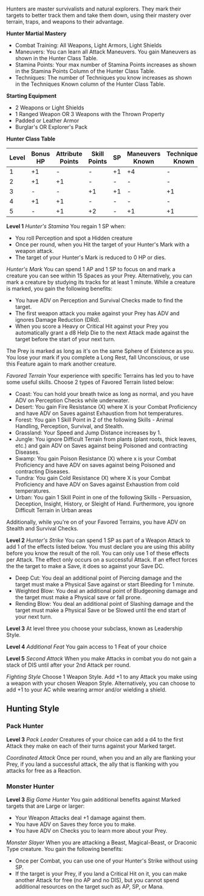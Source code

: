 Hunters are master survivalists and natural explorers. They mark their targets to better track them and take them down, using their mastery over terrain, traps, and weapons to their advantage.

**Hunter Martial Mastery**
- Combat Training: All Weapons, Light Armors, Light Shields
- Maneuvers: You can learn all Attack Maneuvers. You gain Maneuvers as shown in the Hunter Class Table.
- Stamina Points: Your max number of Stamina Points increases as shown in the Stamina Points Column of the Hunter Class Table.
- Techniques: The number of Techniques you know increases as shown in the Techniques Known column of the Hunter Class Table.

**Starting Equipment**
- 2 Weapons or Light Shields
- 1 Ranged Weapon OR 3 Weapons with the Thrown Property
- Padded or Leather Armor
- Burglar's OR Explorer's Pack

**Hunter Class Table**

| Level | Bonus HP | Attribute Points | Skill Points | SP  | Maneuvers Known | Techniques Known |
| ----- | -------- | ---------------- | ------------ | --- | --------------- | ---------------- |
| 1     | +1       | -                | -            | +1  | +4              | -                |
| 2     | +1       | +1               | -            | -   | -               | -                |
| 3     | -        | -                | +1           | +1  | -               | +1               |
| 4     | +1       | +1               | -            | -   | -               | -                |
| 5     | -        | +1               | +2           | -   | +1              | +1               |

**Level 1**
*Hunter's Stamina*
You regain 1 SP when:
- You roll Perception and spot a Hidden creature
- Once per round, when you Hit the target of your Hunter's Mark with a weapon attack.
- The target of your Hunter's Mark is reduced to 0 HP or dies.

*Hunter's Mark*
You can spend 1 AP and 1 SP to focus on and mark a creature you can see within 15 Spaces as your Prey. Alternatively, you can mark a creature by studying its tracks for at least 1 minute. While a creature is marked, you gain the following benefits:
- You have ADV on Perception and Survival Checks made to find the target. 
- The first weapon attack you make against your Prey has ADV and ignores Damage Reduction (DRd).
- When you score a Heavy or Critical Hit against your Prey you automatically grant a d8 Help Die to the next Attack made against the target before the start of your next turn.

The Prey is marked as long as it's on the same Sphere of Existence as you. You lose your mark if you complete a Long Rest, fall Unconscious, or use this Feature again to mark another creature.

*Favored Terrain*
Your experience with specific Terrains has led you to have some useful skills. Choose 2 types of Favored Terrain listed below:
- Coast: You can hold your breath twice as long as normal, and you have ADV on Perception Checks while underwater.
- Desert: You gain Fire Resistance (X) where X is your Combat Proficiency and have ADV on Saves against Exhaustion from hot temperatures. 
- Forest: You gain 1 Skill Point in 2 of the following Skills - Animal Handling, Perception, Survival, and Stealth.
- Grassland: Your Speed and Jump Distance increases by 1.
- Jungle: You ignore Difficult Terrain from plants (plant roots, thick leaves, etc.) and gain ADV on Saves against being Poisoned and contracting Diseases.
- Swamp: You gain Poison Resistance (X) where x is your Combat Proficiency and have ADV on saves against being Poisoned and contracting Diseases.
- Tundra: You gain Cold Resistance (X) where X is your Combat Proficiency and have ADV on Saves against Exhaustion from cold temperatures.
- Urban: You gain 1 Skill Point in one of the following Skills - Persuasion, Deception, Insight, History, or Sleight of Hand. Furthermore, you ignore Difficult Terrain in Urban areas

Additionally, while you're on of your Favored Terrains, you have ADV on Stealth and Survival Checks. 


**Level 2**
*Hunter's Strike*
You can spend 1 SP as part of a Weapon Attack to add 1 of the effects listed below. You must declare you are using this ability before you know the result of the roll. You can only use 1 of these effects per Attack. The effect only occurs on a successful Attack. If an effect forces the the target to make a Save, it does so against your Save DC.
- Deep Cut: You deal an additional point of Piercing damage and the target must make a Physical Save against or start Bleeding for 1 minute.
- Weighted Blow: You deal an additional point of Bludgeoning damage and the target must make a Physical save or fall prone.
- Rending Blow: You deal an additional point of Slashing damage and the target must make a Physical Save or be Slowed until the end start of your next turn.  


**Level 3**
At level three you choose your subclass, known as Leadership Style. 

**Level 4**
*Additional Feat*
You gain access to 1 Feat of your choice

**Level 5**
*Second Attack*
When you make Attacks in combat you do not gain a stack of DIS until after your 2nd Attack per round.

*Fighting Style*
Choose 1 Weapon Style. Add +1 to any Attack you make using a weapon with your chosen Weapon Style. Alternatively, you can choose to add +1 to your AC while wearing armor and/or wielding a shield.

## Hunting Style
### Pack Hunter
**Level 3**
*Pack Leader*
Creatures of your choice can add a d4 to the first Attack they make on each of their turns against your Marked target.

*Coordinated Attack*
Once per round, when you and an ally are flanking your Prey, if you land a successful attack, the ally that is flanking with you attacks for free as a Reaction. 

### Monster Hunter
**Level 3**
*Big Game Hunter*
You gain additional benefits against Marked targets that are Large or larger:
- Your Weapon Attacks deal +1 damage against them.
- You have ADV on Saves they force you to make.
- You have ADV on Checks you to learn more about your Prey.

*Monster Slayer*
When you are attacking a Beast, Magical-Beast, or Draconic Type creature. You gain the following benefits:
- Once per Combat, you can use one of your Hunter's Strike without using SP.
- If the target is your Prey, if you land a Critical Hit on it, you can make another Attack for free (no AP and no DIS), but you cannot spend additional resources on the target such as AP, SP, or Mana.  
